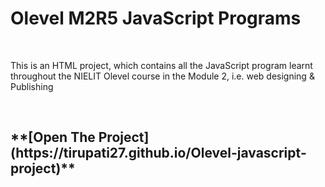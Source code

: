 <h1>Olevel M2R5 JavaScript Programs</h1>
<br>
<p>This is an HTML project, which contains all the JavaScript program learnt throughout the NIELIT Olevel course in the Module 2, i.e. web designing & Publishing</p>
<br>
<h2> **[Open The Project](https://tirupati27.github.io/Olevel-javascript-project)** </h2>

